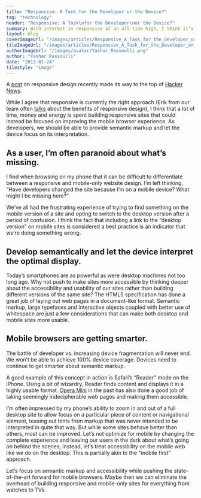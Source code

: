 ```yaml
---
title: "Responsive: A Task for the Developer or the Device?"
tag: "technology"
header: "Responsive: A Task\nfor the Developer\nor the Device?"
summary: With interest in responsive at an all-time high, I think it’s time to fundamentally rethink the assumptions that underly a responsive approach to web design.
layout: blog
coverImageUrl: "/images/articles/Responsive_A_Task_for_the_Developer_or_the_Device/cover.jpg"
tileImageUrl: "/images/articles/Responsive_A_Task_for_the_Developer_or_the_Device/tile.jpg"
authorImageUrl: "/images/avatar/Yashar_Rassoulli.png"
author: "Yashar Rassoulli"
date: "2013-01-24"
tilestyle: "image"
---
```


A [post](http://news.ycombinator.com/item?id=5091684) on responsive design recently made its way to the top of [Hacker News](http://news.ycombinator.com/).

While I agree that responsive is currently the right approach (Erik from our team often [talks](http://www.slideshare.net/myplanetsteph/responsive-design-presentation-for-drupal-business-summit-erik-von-stackelberg-myplanet-digital) about the benefits of responsive design), I think that a lot of time, money and energy is spent building responsive sites that could instead be focused on improving the mobile browser experience. As developers, we should be able to provide semantic markup and let the device focus on its interpretation.

## As a user, I’m often paranoid about what’s missing. ##

I find when browsing on my phone that it can be difficult to differentiate between a responsive and mobile-only website design. I’m left thinking, “Have developers changed the site because I’m on a mobile device? What might I be missing here?”

We’ve all had the frustrating experience of trying to find something on the mobile version of a site and opting to switch to the desktop version after a period of confusion. I think the fact that including a link to the “desktop version” on mobile sites is considered a best practice is an indicator that we’re doing something wrong.

## Develop semantically and let the device interpret the optimal display. ##

Today’s smartphones are as powerful as were desktop machines not too long ago. Why not push to make sites more accessible by thinking deeper about the accessibility and usability of our sites rather than building different versions of the same site? The HTML5 specification has done a great job of laying out web pages in a document-like format. Semantic markup, large typefaces and interactive objects coupled with better use of whitespace are just a few considerations that can make both desktop and mobile sites more usable.

## Mobile browsers are getting smarter. ##

The battle of developer vs. increasing device fragmentation will never end. We won’t be able to achieve 100% device coverage. Devices need to continue to get smarter about semantic markup. 

A good example of this concept in action is Safari’s “Reader” mode on the iPhone. Using a bit of wizardry, Reader finds content and displays it in a highly usable format. [Opera Mini](http://www.opera.com/mobile/) in the past has also done a good job of taking seemingly indecipherable web pages and making them accessible.

I’m often impressed by my phone’s ability to zoom in and out of a full desktop site to allow focus on a particular piece of content or navigational element, teasing out hints from markup that was never intended to be interpreted in quite that way. But while some sites behave better than others, most can be improved. Let’s not optimize for mobile by changing the complete experience and leaving our users in the dark about what’s going on behind the scenes; instead, let’s treat accessibility on the mobile web like we do on the desktop. This is partially akin to the “mobile first” approach.

Let’s focus on semantic markup and accessibility while pushing the state-of-the-art forward for mobile browsers. Maybe then we can eliminate the overhead of building responsive and mobile-only sites for everything from watches to TVs.
